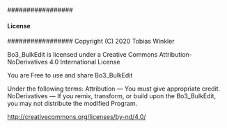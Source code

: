 #################
#### License ####
#################
Copyright (C) 2020  Tobias Winkler

Bo3_BulkEdit is licensed under a Creative Commons Attribution-NoDerivatives 4.0 International License

You are Free to use and share Bo3_BulkEdit

Under the following terms:
Attribution — You must give appropriate credit.
NoDerivatives — If you remix, transform, or build upon the Bo3_BulkEdit, you may not distribute the modified Program. 

http://creativecommons.org/licenses/by-nd/4.0/